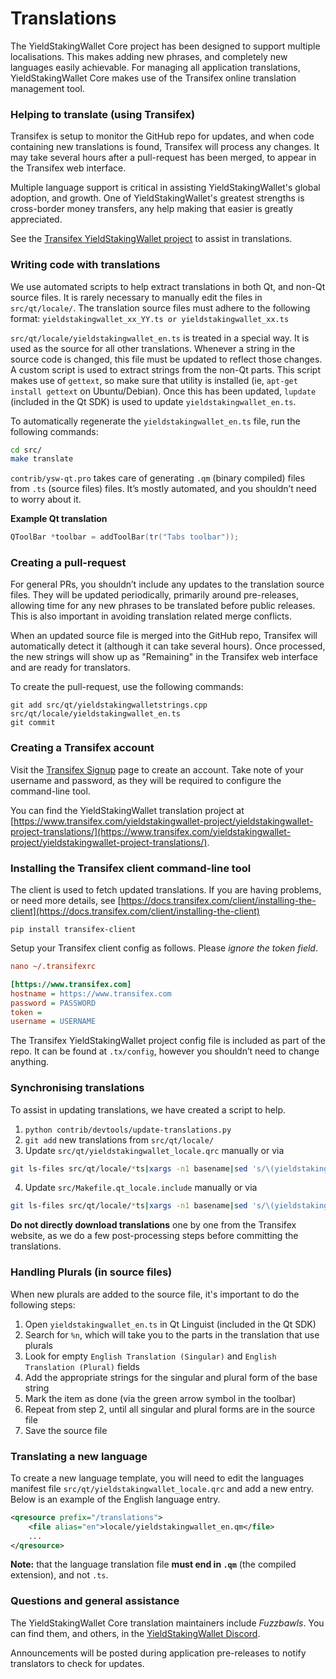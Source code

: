 Translations
============

The YieldStakingWallet Core project has been designed to support multiple localisations. This makes adding new phrases, and completely new languages easily achievable. For managing all application translations, YieldStakingWallet Core makes use of the Transifex online translation management tool.

### Helping to translate (using Transifex)
Transifex is setup to monitor the GitHub repo for updates, and when code containing new translations is found, Transifex will process any changes. It may take several hours after a pull-request has been merged, to appear in the Transifex web interface.

Multiple language support is critical in assisting YieldStakingWallet's global adoption, and growth. One of YieldStakingWallet's greatest strengths is cross-border money transfers, any help making that easier is greatly appreciated.

See the [Transifex YieldStakingWallet project](https://www.transifex.com/yieldstakingwallet-project/yieldstakingwallet-project-translations/) to assist in translations.

### Writing code with translations
We use automated scripts to help extract translations in both Qt, and non-Qt source files. It is rarely necessary to manually edit the files in `src/qt/locale/`. The translation source files must adhere to the following format:
`yieldstakingwallet_xx_YY.ts or yieldstakingwallet_xx.ts`

`src/qt/locale/yieldstakingwallet_en.ts` is treated in a special way. It is used as the source for all other translations. Whenever a string in the source code is changed, this file must be updated to reflect those changes. A custom script is used to extract strings from the non-Qt parts. This script makes use of `gettext`, so make sure that utility is installed (ie, `apt-get install gettext` on Ubuntu/Debian). Once this has been updated, `lupdate` (included in the Qt SDK) is used to update `yieldstakingwallet_en.ts`.

To automatically regenerate the `yieldstakingwallet_en.ts` file, run the following commands:
```sh
cd src/
make translate
```

`contrib/ysw-qt.pro` takes care of generating `.qm` (binary compiled) files from `.ts` (source files) files. It’s mostly automated, and you shouldn’t need to worry about it.

**Example Qt translation**
```cpp
QToolBar *toolbar = addToolBar(tr("Tabs toolbar"));
```

### Creating a pull-request
For general PRs, you shouldn’t include any updates to the translation source files. They will be updated periodically, primarily around pre-releases, allowing time for any new phrases to be translated before public releases. This is also important in avoiding translation related merge conflicts.

When an updated source file is merged into the GitHub repo, Transifex will automatically detect it (although it can take several hours). Once processed, the new strings will show up as "Remaining" in the Transifex web interface and are ready for translators.

To create the pull-request, use the following commands:
```
git add src/qt/yieldstakingwalletstrings.cpp src/qt/locale/yieldstakingwallet_en.ts
git commit
```

### Creating a Transifex account
Visit the [Transifex Signup](https://www.transifex.com/signup/) page to create an account. Take note of your username and password, as they will be required to configure the command-line tool.

You can find the YieldStakingWallet translation project at [https://www.transifex.com/yieldstakingwallet-project/yieldstakingwallet-project-translations/](https://www.transifex.com/yieldstakingwallet-project/yieldstakingwallet-project-translations/).

### Installing the Transifex client command-line tool
The client is used to fetch updated translations. If you are having problems, or need more details, see [https://docs.transifex.com/client/installing-the-client](https://docs.transifex.com/client/installing-the-client)

`pip install transifex-client`

Setup your Transifex client config as follows. Please *ignore the token field*.

```ini
nano ~/.transifexrc

[https://www.transifex.com]
hostname = https://www.transifex.com
password = PASSWORD
token =
username = USERNAME
```

The Transifex YieldStakingWallet project config file is included as part of the repo. It can be found at `.tx/config`, however you shouldn’t need to change anything.

### Synchronising translations
To assist in updating translations, we have created a script to help.

1. `python contrib/devtools/update-translations.py`
2. `git add` new translations from `src/qt/locale/`
3. Update `src/qt/yieldstakingwallet_locale.qrc` manually or via
```bash
git ls-files src/qt/locale/*ts|xargs -n1 basename|sed 's/\(yieldstakingwallet_\(.*\)\).ts/<file alias="\2">locale\/\1.qm<\/file>/'
```
4. Update `src/Makefile.qt_locale.include` manually or via
```bash
git ls-files src/qt/locale/*ts|xargs -n1 basename|sed 's/\(yieldstakingwallet_\(.*\)\).ts/  qt\/locale\/\1.ts \\/'
```

**Do not directly download translations** one by one from the Transifex website, as we do a few post-processing steps before committing the translations.

### Handling Plurals (in source files)
When new plurals are added to the source file, it's important to do the following steps:

1. Open `yieldstakingwallet_en.ts` in Qt Linguist (included in the Qt SDK)
2. Search for `%n`, which will take you to the parts in the translation that use plurals
3. Look for empty `English Translation (Singular)` and `English Translation (Plural)` fields
4. Add the appropriate strings for the singular and plural form of the base string
5. Mark the item as done (via the green arrow symbol in the toolbar)
6. Repeat from step 2, until all singular and plural forms are in the source file
7. Save the source file

### Translating a new language
To create a new language template, you will need to edit the languages manifest file `src/qt/yieldstakingwallet_locale.qrc` and add a new entry. Below is an example of the English language entry.

```xml
<qresource prefix="/translations">
    <file alias="en">locale/yieldstakingwallet_en.qm</file>
    ...
</qresource>
```

**Note:** that the language translation file **must end in `.qm`** (the compiled extension), and not `.ts`.

### Questions and general assistance
The YieldStakingWallet Core translation maintainers include *Fuzzbawls*. You can find them, and others, in the [YieldStakingWallet Discord](https://discord.yieldstakingwallet.org).

Announcements will be posted during application pre-releases to notify translators to check for updates.
